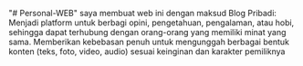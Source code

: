 "# Personal-WEB" 
saya membuat web ini dengan maksud 
Blog Pribadi: Menjadi platform untuk berbagi opini, pengetahuan, pengalaman, atau hobi, sehingga dapat terhubung dengan orang-orang yang memiliki minat yang sama.
Memberikan kebebasan penuh untuk mengunggah berbagai bentuk konten (teks, foto, video, audio) sesuai keinginan dan karakter pemiliknya